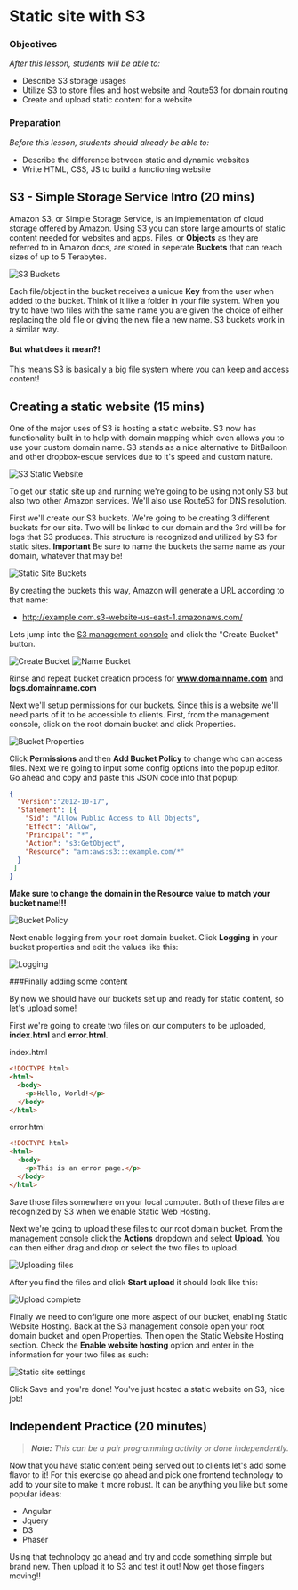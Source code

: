 # Static site with S3

### Objectives
*After this lesson, students will be able to:*

- Describe S3 storage usages
- Utilize S3 to store files and host website and Route53 for domain routing
- Create and upload static content for a website

### Preparation
*Before this lesson, students should already be able to:*

- Describe the difference between static and dynamic websites
- Write HTML, CSS, JS to build a functioning website

## S3 - Simple Storage Service Intro (20 mins)

Amazon S3, or Simple Storage Service, is an implementation of cloud storage offered by Amazon. Using S3 you can store large amounts of static content needed for websites and apps. Files, or **Objects** as they are referred to in Amazon docs, are stored in seperate **Buckets** that can reach sizes of up to 5 Terabytes.

![S3 Buckets](https://upload.wikimedia.org/wikipedia/commons/thumb/e/ed/AWS_Simple_Icons_Storage_Amazon_S3_Bucket_with_Objects.svg/1024px-AWS_Simple_Icons_Storage_Amazon_S3_Bucket_with_Objects.svg.png)

Each file/object in the bucket receives a unique **Key** from the user when added to the bucket. Think of it like a folder in your file system. When you try to have two files with the same name you are given the choice of either replacing the old file or giving the new file a new name. S3 buckets work in a similar way.

#### But what does it mean?!
This means S3 is basically a big file system where you can keep and access content!

## Creating a static website (15 mins)

One of the major uses of S3 is hosting a static website. S3 now has functionality built in to help with domain mapping which even allows you to use your custom domain name. S3 stands as a nice alternative to BitBalloon and other dropbox-esque services due to it's speed and custom nature.

![S3 Static Website](http://docs.aws.amazon.com/gettingstarted/latest/swh/images/AWS_StaticWebsiteHosting_Architecture_4b.png)

To get our static site up and running we're going to be using not only S3 but also two other Amazon services. We'll also use Route53 for DNS resolution.

First we'll create our S3 buckets. We're going to be creating 3 different buckets for our site. Two will be linked to our domain and the 3rd will be for logs that S3 produces. This structure is recognized and utilized by S3 for static sites. **Important** Be sure to name the buckets the same name as your domain, whatever that may be!

![Static Site Buckets](http://docs.aws.amazon.com/gettingstarted/latest/swh/images/AWS_StaticWebsiteHosting_Architecture_1.png)

By creating the buckets this way, Amazon will generate a URL according to that name:
- http://example.com.s3-website-us-east-1.amazonaws.com/

Lets jump into the [S3 management console](https://console.aws.amazon.com/s3/) and click the "Create Bucket" button.

![Create Bucket](https://dl.dropboxusercontent.com/u/111919248/Screenshots/Screen%20Shot%202016-03-07%20at%206.44.07%20AM.png)
![Name Bucket](https://dl.dropboxusercontent.com/u/111919248/Screenshots/Screen%20Shot%202016-03-07%20at%206.49.39%20AM.png)

Rinse and repeat bucket creation process for **www.domainname.com** and **logs.domainname.com**

Next we'll setup permissions for our buckets. Since this is a website we'll need parts of it to be accessible to clients. First, from the management console, click on the root domain bucket and click Properties.

![Bucket Properties](https://dl.dropboxusercontent.com/u/111919248/Screenshots/Screen%20Shot%202016-03-07%20at%206.52.59%20AM.png)

Click **Permissions** and then **Add Bucket Policy** to change who can access files. Next we're going to input some config options into the popup editor. Go ahead and copy and paste this JSON code into that popup:

```json
{
  "Version":"2012-10-17",
  "Statement": [{
    "Sid": "Allow Public Access to All Objects",
    "Effect": "Allow",
    "Principal": "*",
    "Action": "s3:GetObject",
    "Resource": "arn:aws:s3:::example.com/*"
  }
 ]
}
```
**Make sure to change the domain in the Resource value to match your bucket name!!!**

![Bucket Policy](https://dl.dropboxusercontent.com/u/111919248/Screenshots/Screen%20Shot%202016-03-07%20at%206.57.34%20AM.png)

Next enable logging from your root domain bucket. Click **Logging** in your bucket properties and edit the values like this:

![Logging](http://docs.aws.amazon.com/gettingstarted/latest/swh/images/AWS_StaticWebsiteHosting_ConfigureLogging.png)

###Finally adding some content

By now we should have our buckets set up and ready for static content, so let's upload some!

First we're going to create two files on our computers to be uploaded, **index.html** and **error.html**.

index.html
```html
<!DOCTYPE html>
<html>
  <body>
    <p>Hello, World!</p>
  </body>
</html>
```

error.html
```html
<!DOCTYPE html>
<html>
  <body>
    <p>This is an error page.</p>
  </body>
</html>
```

Save those files somewhere on your local computer. Both of these files are recognized by S3 when we enable Static Web Hosting.

Next we're going to upload these files to our root domain bucket. From the management console click the **Actions** dropdown and select **Upload**. You can then either drag and drop or select the two files to upload.

![Uploading files](http://docs.aws.amazon.com/gettingstarted/latest/swh/images/AWS_StaticWebsiteHosting_HostingStaticWebsite_1.png)

After you find the files and click **Start upload** it should look like this:

![Upload complete](http://docs.aws.amazon.com/gettingstarted/latest/swh/images/AWS_StaticWebsiteHosting_HostingStaticWebsite_2.png)

Finally we need to configure one more aspect of our bucket, enabling Static Website Hosting. Back at the S3 management console open your root domain bucket and open Properties. Then open the Static Website Hosting section. Check the **Enable website hosting** option and enter in the information for your two files as such:

![Static site settings](http://docs.aws.amazon.com/gettingstarted/latest/swh/images/AWS_StaticWebsiteHosting_ConfigureAmazonS3Website_1.png)

Click Save and you're done! You've just hosted a static website on S3, nice job!

## Independent Practice (20 minutes)

> ***Note:*** _This can be a pair programming activity or done independently._

Now that you have static content being served out to clients let's add some flavor to it! For this exercise go ahead and pick one frontend technology to add to your site to make it more robust. It can be anything you like but some popular ideas:

- Angular
- Jquery
- D3
- Phaser

Using that technology go ahead and try and code something simple but brand new. Then upload it to S3 and test it out! Now get those fingers moving!!
